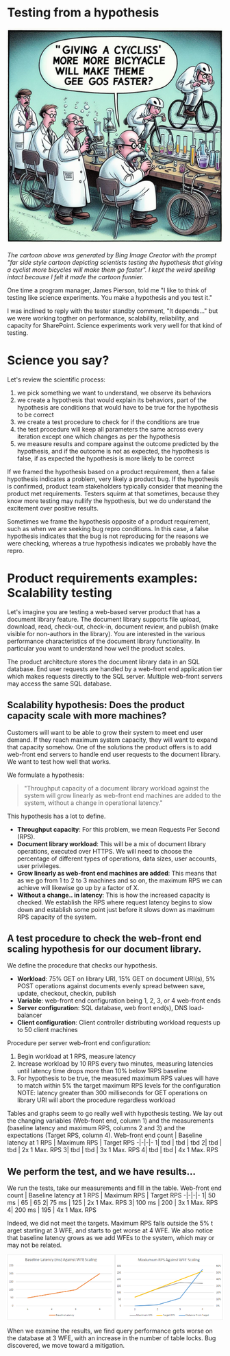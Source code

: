 Testing from a hypothesis
================================================
![A cartoon of a bunch of scientists at a lab bench with bicycle parts and a cyclist on top with on of the scientists saying "Giving a CY(Cliss' more more bicyyacle will make theme gee gos faster"](/assets/bicyclehypothesis.jpg)

_The cartoon above was generated by Bing Image Creator with the prompt "far side style cartoon depicting scientists testing the hypothesis that giving a cyclist more bicycles will make them go faster".
I kept the weird spelling intact because I felt it made the cartoon funnier._

One time a program manager, James Pierson, told me "I like to think of testing like science
experiments. You make a hypothesis and you test it."

I was inclined to reply with the tester standby comment, "It depends..." but we were
working togther on performance, scalability, reliability, and capacity for SharePoint.
Science experiments work very well for that kind of testing.

Science you say?
===================================================
Let's review the scientific process:
1. we pick something we want to understand, we observe its behaviors
2. we create a hypothesis that would explain its behaviors, part of the hypothesis are conditions that would have to be true for the hypothesis to be correct
3. we create a test procedure to check for if the conditions are true
4. the test procedure will keep all parameters the same across every iteration except one which changes as per the hypothesis
5. we measure results and compare against the outcome predicted by the hypothesis, and if the outcome is not as expected, the hypothesis is false, if as expected the hypothesis is more likely to be correct

If we framed the hypothesis based on a product requirement, then a false
hypothesis indicates a problem, very likely a product bug. If the hypothesis is
confirmed, product team stakeholders typically consider that meaning the product
met requirements. Testers squirm at that sometimes, because they know more testing
may nullify the hypothesis, but we do understand the excitement over positive
results.

Sometimes we frame the hypothesis opposite of a product requirement, such
as when we are seeking bug repro conditions. In this case, a false hypothesis
indicates that the bug is not reproducing for the reasons we were checking, whereas
a true hypothesis indicates we probably have the repro.

Product requirements examples: Scalability testing
===================================================
Let's imagine you are testing a web-based server product that has a document
library feature. The document library supports file upload, download,
read, check-out, check-in, document review, and publish (make visible for
non-authors in the library). You are interested in the various performance
characteristics of the document library functionality. In particular
you want to understand how well the product scales.

The product architecture stores the document library data in
an SQL database. End user requests are handled by a web-front
end application tier which makes requests directly to the SQL
server. Multiple web-front servers may access the same SQL
database.

Scalability hypothesis: Does the product capacity scale with more machines?
--------------------------------------------------
Customers will want to be able to grow their system to meet end
user demand. If they reach maximum system capacity, they will want
to expand that capacity somehow. One of the solutions the product
offers is to add web-front end servers to handle end user requests
to the document library. We want to test how well that works.

We formulate a hypothesis:
> "Throughput capacity of a document library workload against the system will grow linearly as web-front end machines are added to the system, without a change in operational latency."

This hypothesis has a lot to define.

- __Throughput capacity__: For this problem, we mean Requests Per Second (RPS).
- __Document library workload__: This will be a mix of document library operations, executed over HTTPS. We will need to choose the percentage of different types of operations, data sizes, user accounts, user privileges.
- __Grow linearly as web-front end machines are added__: This means that as we go from 1 to 2 to 3 machines and so on, the maximum RPS we can achieve will likewise go up by a factor of X.
- __Without a change.. in latency__: This is how the increased capacity is checked. We establish the RPS where request latency begins to slow down and establish some point just before it slows down as maximum RPS capacity of the system.

A test procedure to check the web-front end scaling hypothesis for our document library.
--------------------------------------------------
We define the procedure that checks our hypothesis.
- **Workload**: 75% GET on library URI, 15% GET on document URI(s), 5% POST operations against documents  evenly spread between save, update, checkout, checkin, publish
- **Variable**: web-front end configuration being 1, 2, 3, or 4 web-front ends
- **Server configuration**: SQL database, web front end(s), DNS load-balancer
- **Client configuration**: Client controller distributing workload requests up to 50 client machines

Procedure per server web-front end configuration:
1. Begin workload at 1 RPS, measure latency
2. Increase workload by 10 RPS every two minutes, measuring latencies until latency time drops more than 10% below 1RPS baseline
3. For hypothesis to be true, the measured maximum RPS values will have to match within 5% the target maximum RPS levels for the configuration
NOTE: latency greater than 300 milliseconds for GET operations on library URI will abort the procedure regardless workload

Tables and graphs seem to go really well with hypothesis testing. We lay out the changing variables (Web-front end, column 1) and the measurements (baseline latency and maximum RPS, columns 2 and 3) and the expectations (Target RPS, column 4).
Web-front end count | Baseline latency at 1 RPS | Maximum RPS | Target RPS
-|-|-|-
1| tbd | tbd | tbd
2| tbd | tbd | 2x 1 Max. RPS
3| tbd | tbd | 3x 1 Max. RPS
4| tbd | tbd | 4x 1 Max. RPS

We perform the test, and we have results...
--------------------------------------------------
We run the tests, take our measurements and fill in the table.
Web-front end count | Baseline latency at 1 RPS | Maximum RPS | Target RPS
-|-|-|-
1| 50 ms | 65 | 65
2| 75 ms | 125 | 2x 1 Max. RPS
3| 100 ms | 200 | 3x 1 Max. RPS
4| 200 ms | 195 | 4x 1 Max. RPS

Indeed, we did not meet the targets. Maximum RPS falls outside the 5% t
arget starting at 3 WFE, and starts to get worse at 4 WFE. We also notice
that baseline latency grows as we add WFEs to the system, which may or may
not be related.

![two graphs depicting the RPS and latency changes depicted on the table above, with a large inflection point at 3 WFE for decreased RPS](/assets/hypothesistesting_scalingwfe.png)

When we examine the results, we find query performance gets worse on the
database at 3 WFE, with an increase in the number of table locks. Bug discovered,
we move toward a mitigation.
